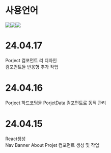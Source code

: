# 사용언어
<img src="https://img.shields.io/badge/CSS-1572B6?style=flat-square&amp;logo=CSS3&amp;logoColor=white&amp;"/><img src="https://img.shields.io/badge/React.js-61DAFB?style=flat-square&amp;logo=React&amp;logoColor=white&amp;"/><img src="https://img.shields.io/badge/PhotoShop-31A8FF?style=flat-square&amp;logo=Adobe Photoshop&amp;logoColor=white&amp;"/>

# 24.04.17 <br/>
Porject 컴포먼트 리 디자인 <br/>
컴포먼트들 반응형 추가 작업

# 24.04.16 <br/>
Porject 하드코딩을 PorjetData 컴포먼트로 동적 관리

# 24.04.15
React생성 <br/>
Nav Banner About Projet 컴포먼트 생성 및 작업
